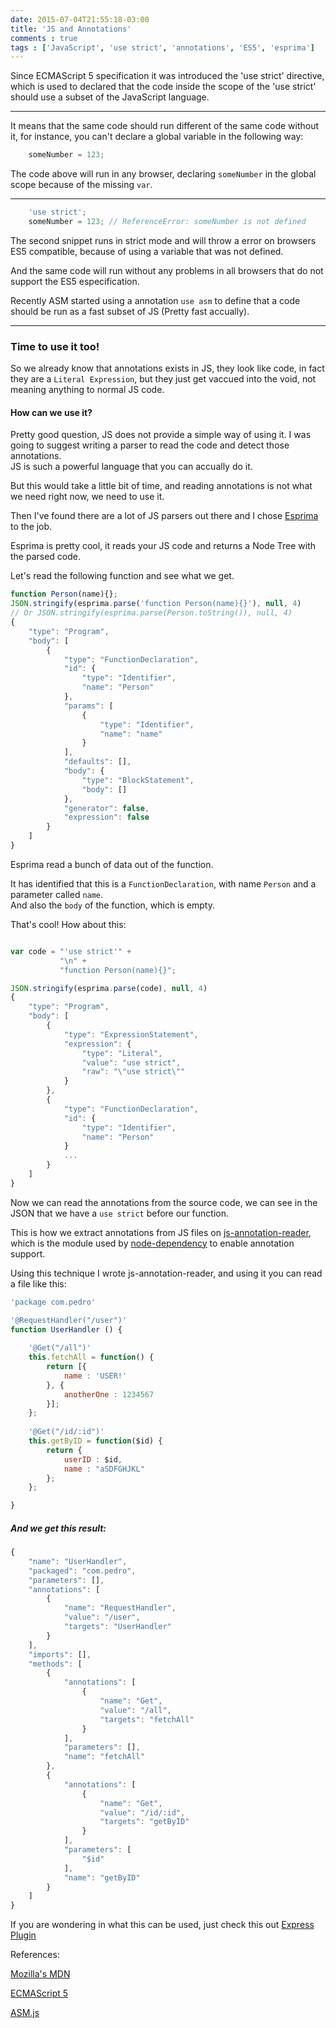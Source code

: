```yaml
---
date: 2015-07-04T21:55:18-03:00
title: 'JS and Annotations'
comments : true
tags : ['JavaScript', 'use strict', 'annotations', 'ES5', 'esprima']
---
```


Since ECMAScript 5 specification it was introduced the 'use strict' directive, which is used to declared that the code inside the scope of the 'use strict' should use a subset of the JavaScript language.  

----
It means that the same code should run different of the same code without it, for instance, you can't declare a global variable in the following way:

```js
    someNumber = 123;
```

The code above will run in any browser, declaring `someNumber` in the global scope because of the missing `var`. 

----

```js
    'use strict';
    someNumber = 123; // ReferenceError: someNumber is not defined
```


The second snippet runs in strict mode and will throw a error on browsers ES5 compatible, because of using a variable that was not defined.  

And the same code will run without any problems in all browsers that do not support the ES5 especification.  

Recently ASM started using a annotation `use asm` to define that a code should be run as a fast subset of JS (Pretty fast accually).  

---
### Time to use it too!  

So we already know that annotations exists in JS, they look like code, in fact they are a `Literal Expression`, but they just get vaccued into the void, not meaning anything to normal JS code.  

#### How can we use it?  

Pretty good question, JS does not provide a simple way of using it.
I was going to suggest writing a parser to read the code and detect those annotations.  
JS is such a powerful language that you can accually do it.  

But this would take a little bit of time, and reading annotations is not what we need right now, we need to use it.  

Then I've found there are a lot of JS parsers out there and I chose [Esprima](http://esprima.org) to the job.  

Esprima is pretty cool, it reads your JS code and returns a Node Tree with the parsed code.  

Let's read the following function and see what we get.   


```js 
function Person(name){};
JSON.stringify(esprima.parse('function Person(name){}'), null, 4) 
// Or JSON.stringify(esprima.parse(Person.toString()), null, 4) 
{
    "type": "Program",
    "body": [
        {
            "type": "FunctionDeclaration",
            "id": {
                "type": "Identifier",
                "name": "Person"
            },
            "params": [
                {
                    "type": "Identifier",
                    "name": "name"
                }
            ],
            "defaults": [],
            "body": {
                "type": "BlockStatement",
                "body": []
            },
            "generator": false,
            "expression": false
        }
    ]
}
```

Esprima read a bunch of data out of the function.

It has identified that this is a `FunctionDeclaration`, with name `Person` and a parameter called `name`.  
And also the `body` of the function, which is empty.  

That's cool! How about this:  

```js

var code = "'use strict'" +
           "\n" +
           "function Person(name){}";

JSON.stringify(esprima.parse(code), null, 4)
{
    "type": "Program",
    "body": [
        {
            "type": "ExpressionStatement",
            "expression": {
                "type": "Literal",
                "value": "use strict",
                "raw": "\"use strict\""
            }
        },
        {
            "type": "FunctionDeclaration",
            "id": {
                "type": "Identifier",
                "name": "Person"
            }
            ...
        }
    ]
}

```

Now we can read the annotations from the source code, we can see in the JSON that we have a `use strict` before our function.  

This is how we extract annotations from JS files on [js-annotation-reader](https://github.com/pedroassis/js-annotation-reader), which is the module used by [node-dependency](https://github.com/pedroassis/node-dependency) to enable annotation support.  

Using this technique I wrote js-annotation-reader, and using it you can read a file like this:

```js
'package com.pedro'

'@RequestHandler("/user")'
function UserHandler () {
    
    '@Get("/all")'
    this.fetchAll = function() {
        return [{
            name : 'USER!'
        }, {
            anotherOne : 1234567
        }];
    };
    
    '@Get("/id/:id")'
    this.getByID = function($id) {
        return {
            userID : $id,
            name : "aSDFGHJKL"
        };
    };

}
```

##### And we get this result:  

```js
{
    "name": "UserHandler",
    "packaged": "com.pedro",
    "parameters": [],
    "annotations": [
        {
            "name": "RequestHandler",
            "value": "/user",
            "targets": "UserHandler"
        }
    ],
    "imports": [],
    "methods": [
        {
            "annotations": [
                {
                    "name": "Get",
                    "value": "/all",
                    "targets": "fetchAll"
                }
            ],
            "parameters": [],
            "name": "fetchAll"
        },
        {
            "annotations": [
                {
                    "name": "Get",
                    "value": "/id/:id",
                    "targets": "getByID"
                }
            ],
            "parameters": [
                "$id"
            ],
            "name": "getByID"
        }
    ]
}
```

If you are wondering in what this can be used, just check this out [Express Plugin](https://github.com/pedroassis/nd-express-plugin)  

References:

[Mozilla's MDN](https://developer.mozilla.org/en-US/docs/Web/JavaScript/Reference/Strict_mode#Making_eval_and_arguments_simpler)  

[ECMAScript 5](http://www.ecma-international.org/ecma-262/6.0/index.html#sec-directive-prologues-and-the-use-strict-directive)

[ASM.js](http://asmjs.org/spec/latest/)


